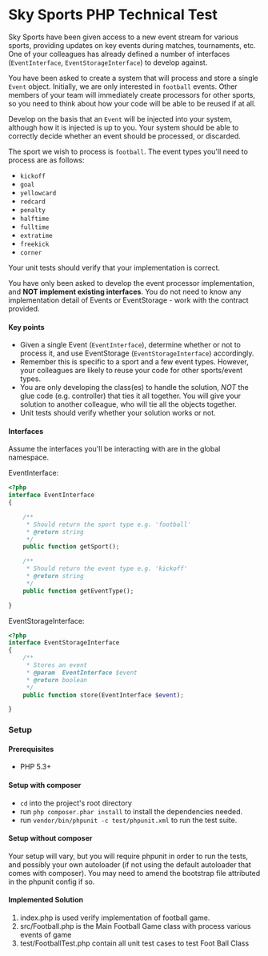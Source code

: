 Sky Sports PHP Technical Test
=============================

Sky Sports have been given access to a new event stream for various sports, providing updates on key events during matches, tournaments, etc. One of your colleagues has already defined a number of interfaces (`EventInterface`, `EventStorageInterface`) to develop against.

You have been asked to create a system that will process and store a single `Event` object. Initially, we are only interested in `football` events. Other members of your team will immediately create processors for other sports, so you need to think about how your code will be able to be reused if at all.

Develop on the basis that an `Event` will be injected into your system, although how it is injected is up to you. Your system should be able to correctly decide whether an event should be processed, or discarded.

The sport we wish to process is `football`.  The event types you'll need to process are as follows:

- `kickoff`
- `goal`
- `yellowcard`
- `redcard`
- `penalty`
- `halftime`
- `fulltime`
- `extratime`
- `freekick`
- `corner`

Your unit tests should verify that your implementation is correct.

You have only been asked to develop the event processor implementation, and **NOT implement existing interfaces**. You do not need to know any implementation detail of Events or EventStorage - work with the contract provided.


#### Key points

- Given a single Event (`EventInterface`), determine whether or not to process it, and use EventStorage (`EventStorageInterface`) accordingly.
- Remember this is specific to a sport and a few event types. However, your colleagues are likely to reuse your code for other sports/event types.
- You are only developing the class(es) to handle the solution, *NOT* the glue code (e.g. controller) that ties it all together. You will give your solution to another colleague, who will tie all the objects together.
- Unit tests should verify whether your solution works or not.

#### Interfaces

Assume the interfaces you'll be interacting with are in the global namespace.

EventInterface:

```php
<?php
interface EventInterface
{

	/**
	 * Should return the sport type e.g. 'football'
	 * @return string
	 */
    public function getSport();

    /**
	 * Should return the event type e.g. 'kickoff'
	 * @return string
	 */
    public function getEventType();

}
```

EventStorageInterface:

```php
<?php
interface EventStorageInterface
{
	/**
	 * Stores an event
	 * @param  EventInterface $event
	 * @return boolean
	 */
    public function store(EventInterface $event);

}
```

### Setup

#### Prerequisites

* PHP 5.3+

#### Setup with composer

- `cd` into the project's root directory
- run `php composer.phar install` to install the dependencies needed.
- run `vendor/bin/phpunit -c test/phpunit.xml` to run the test suite.


#### Setup without composer

Your setup will vary, but you will require phpunit in order to run the tests, and possibly your own autoloader (if not using the default autoloader that comes with composer). You may need to amend the bootstrap file attributed in the phpunit config if so.

#### Implemented Solution
 1) index.php is used verify implementation of football game.
 2) src/Football.php is the Main Football Game class with process various events of game
 3) test/FootballTest.php contain all unit test cases to test Foot Ball Class


